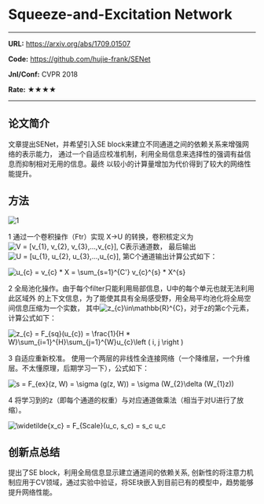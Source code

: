 # Squeeze-and-Excitation Network

---

**URL:** https://arxiv.org/abs/1709.01507

**Code:** https://github.com/hujie-frank/SENet

**Jnl/Conf:** CVPR 2018

**Rate:** ★★★★

---

## 论文简介

文章提出SENet，并希望引入SE block来建立不同通道之间的依赖关系来增强网络的表示能力，
通过一个自适应校准机制，利用全局信息来选择性的强调有益信息而抑制相对无用的信息。最终
以较小的计算量增加为代价得到了较大的网络性能提升。

## 方法
![1](../images/WSnieming/20210906.1.png)

1 通过一个卷积操作（Ftr）实现 X->U 的转换，卷积核定义为<img src="https://latex.codecogs.com/svg.image?V&space;=&space;[v_{1},&space;v_{2},&space;v_{3},...,v_{c}]" title="V = [v_{1}, v_{2}, v_{3},...,v_{c}]" />, C表示通道数， 最后输出<img src="https://latex.codecogs.com/svg.image?U&space;=&space;[u_{1},&space;u_{2},&space;u_{3},...,u_{c}]" title="U = [u_{1}, u_{2}, u_{3},...,u_{c}]" />, 第C个通道输出计算公式如下：

<img src="https://latex.codecogs.com/svg.image?u_{c}&space;=&space;v_{c}&space;&space;*&space;X&space;=&space;\sum_{s=1}^{C'}&space;v_{c}^{s}&space;*&space;X^{s}" title="u_{c} = v_{c} * X = \sum_{s=1}^{C'} v_{c}^{s} * X^{s}" />

2 全局池化操作。由于每个filter只能利用局部信息，U中的每个单元也就无法利用此区域外
的上下文信息，为了能使其具有全局感受野，用全局平均池化将全局空间信息压缩为一个实数，
其中<img src="https://latex.codecogs.com/svg.image?z_{c}\in\mathbb{R}^{C}" title="z_{c}\in\mathbb{R}^{C}" />，对于z的第c个元素，计算公式如下：

<img src="https://latex.codecogs.com/svg.image?z_{c}&space;=&space;F_{sq}(u_{c})&space;=&space;\frac{1}{H&space;*&space;W}\sum_{i=1}^{H}\sum_{j=1}^{W}u_{c}\left&space;(&space;i,&space;j&space;\right&space;)" title="z_{c} = F_{sq}(u_{c}) = \frac{1}{H * W}\sum_{i=1}^{H}\sum_{j=1}^{W}u_{c}\left ( i, j \right )" />

3 自适应重新校准。 使用一个两层的非线性全连接网络（一个降维层，一个升维层。不太懂原理，后期学习一下），公式如下：

<img src="https://latex.codecogs.com/svg.image?s&space;=&space;F_{ex}(z,&space;W)&space;=&space;\sigma&space;(g(z,&space;W))&space;=&space;\sigma&space;(W_{2}\delta&space;(W_{1}z))" title="s = F_{ex}(z, W) = \sigma (g(z, W)) = \sigma (W_{2}\delta (W_{1}z))" />

4 将学习到的z（即每个通道的权重）与对应通道做乘法（相当于对U进行了放缩）。

<img src="https://latex.codecogs.com/svg.image?\widetilde{x_c}&space;=&space;F_{Scale}(u_c,&space;s_c)&space;=&space;s_c&space;u_c" title="\widetilde{x_c} = F_{Scale}(u_c, s_c) = s_c u_c" />

## 创新点总结

提出了SE block，利用全局信息显示建立通道间的依赖关系, 创新性的将注意力机制应用于CV领域，通过实验中验证，将SE块嵌入到目前已有的模型中，趋势能够提升网络性能。

